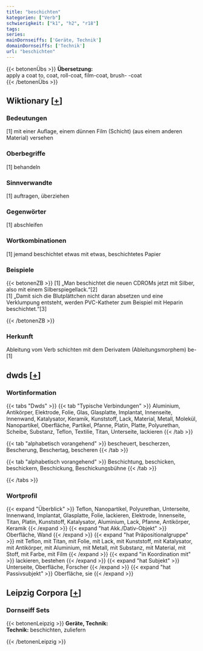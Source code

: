 ```yaml
---
title: "beschichten"
kategorien: ["Verb"]
schwierigkeit: ["k1", "h2", "r18"]
tags:
series:
mainDornseiffs: ['Geräte, Technik']
domainDornseiffs: ['Technik']
url: "beschichten"
---
```


{{< betonenÜbs >}}
**Übersetzung:**  
apply a coat to, coat, roll-coat, film-coat, brush- -coat  
{{< /betonenÜbs >}}

## Wiktionary [[+](https://de.wiktionary.org/wiki/beschichten)]

### Bedeutungen
[1] mit einer Auflage, einem dünnen Film (Schicht) (aus einem anderen Material) versehen  

### Oberbegriffe
[1] behandeln  

### Sinnverwandte
[1] auftragen, überziehen  

### Gegenwörter
[1] abschleifen  

### Wortkombinationen
[1] jemand beschichtet etwas mit etwas, beschichtetes Papier  

### Beispiele
{{< betonenZB >}}
[1] „Man beschichtet die neuen CDROMs jetzt mit Silber, also mit einem Silberspiegellack.“[2]  
[1] „Damit sich die Blutplättchen nicht daran absetzen und eine Verklumpung entsteht, werden PVC-Katheter zum Beispiel mit Heparin beschichtet.“[3]  

{{< /betonenZB >}}
### Herkunft
Ableitung vom Verb schichten mit dem Derivatem (Ableitungsmorphem) be-[1]  



## dwds [[+](https://www.dwds.de/wb/beschichten)]

### Wortinformation
{{< tabs "Dwds" >}}
{{< tab "Typische Verbindungen" >}}
Aluminium, Antikörper, Elektrode, Folie, Glas, Glasplatte, Implantat, Innenseite, Innenwand, Katalysator, Keramik, Kunststoff, Lack, Material, Metall, Molekül, Nanopartikel, Oberfläche, Partikel, Pfanne, Platin, Platte, Polyurethan, Scheibe, Substanz, Teflon, Textilie, Titan, Unterseite, lackieren
{{< /tab >}}

{{< tab "alphabetisch vorangehend" >}}
bescheuert, bescherzen, Bescherung, Beschertag, bescheren
{{< /tab >}}

{{< tab "alphabetisch vorangehend" >}}
Beschichtung, beschicken, beschickern, Beschickung, Beschickungsbühne
{{< /tab >}}

{{< /tabs >}}

### Wortprofil
{{< expand "Überblick" >}} Teflon, Nanopartikel, Polyurethan, Unterseite, Innenwand, Implantat, Glasplatte, Folie, lackieren, Elektrode, Innenseite, Titan, Platin, Kunststoff, Katalysator, Aluminium, Lack, Pfanne, Antikörper, Keramik {{< /expand >}}
{{< expand "hat Akk./Dativ-Objekt" >}} Oberfläche, Wand {{< /expand >}}
{{< expand "hat Präpositionalgruppe" >}} mit Teflon, mit Titan, mit Folie, mit Lack, mit Kunststoff, mit Katalysator, mit Antikörper, mit Aluminium, mit Metall, mit Substanz, mit Material, mit Stoff, mit Farbe, mit Film {{< /expand >}}
{{< expand "in Koordination mit" >}} lackieren, bestehen {{< /expand >}}
{{< expand "hat Subjekt" >}} Unterseite, Oberfläche, Forscher {{< /expand >}}
{{< expand "hat Passivsubjekt" >}} Oberfläche, sie {{< /expand >}}

## Leipzig Corpora [[+](https://corpora.uni-leipzig.de/en/res?word=beschichten&corpusId=deu_newscrawl-public_2018)]

### Dornseiff Sets
{{< betonenLeipzig >}}
**Geräte, Technik:**  
**Technik:** beschichten, zuliefern  

{{< /betonenLeipzig >}}
